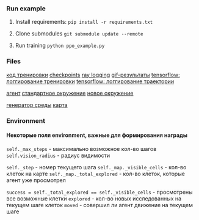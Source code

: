 ### Run example

1. Install requirements:
`pip install -r requirements.txt`

2. Clone submodules
`git submodule update --remote`

3. Run training
`python ppo_example.py`


### Files

[код тренировки](ppo_example.py)
[checkpoints](./tmp/ppo/dungeon)
[ray logging](./save/ray_results)
[gif-результаты](./save/gifs)
[tensorflow: логгирование тренировки](./tf_training)
[tensorflow: логгирование траектории](./tf_trajectory)

[агент](./mapgen/mapgen/agent.py)
[стандартное окружение](./mapgen/mapgen/env.py)
[новое окружение](./mapgen/mapgen/env_modified.py)

[генератор среды](./mapgen/mapgen/dungeon.py)
[карта](./mapgen/mapgen/map.py)



### Environment

#### Некоторые поля environment, важные для формирования награды

`self._max_steps` - максимально возможное кол-во шагов
`self.vision_radius` - радиус видимости

`self._step` - номер текущего шага
`self._map._visible_cells` - кол-во клеток на карте
`self._map._total_explored` - кол-во клеток, которые агент уже просмотрел

`success = self._total_explored == self._visible_cells` - просмотрены все возможные клетки
`explored` - кол-во новых исследованных на текущем шаге клеток
`moved` - совершил ли агент движение на текущем шаге



